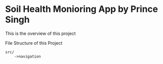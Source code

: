 # Soil Health Monioring App by Prince Singh

This is the overview of this project

File Structure of this Project
```
src/
    ->navigation


    
```